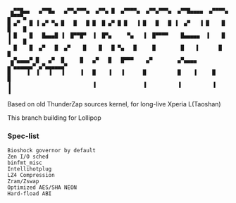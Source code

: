 ```
 ▄▀▀█▄▄   ▄▀▀█▄   ▄▀▀▄▀▀▀▄  ▄▀▀▄ █  ▄▀▀▀▀▄  ▄▀▀▄▀▀▀▄  ▄▀▀█▄▄▄▄  ▄▀▀▀▀▄    ▄▀▀▀▀▄     
█ ▄▀   █ ▐ ▄▀ ▀▄ █   █   █ █  █ ▄▀ █ █   ▐ █   █   █ ▐  ▄▀   ▐ █    █    █    █      
▐ █    █   █▄▄▄█ ▐  █▀▀█▀  ▐  █▀▄     ▀▄   ▐  █▀▀▀▀    █▄▄▄▄▄  ▐    █    ▐    █      
  █    █  ▄▀   █  ▄▀    █    █   █ ▀▄   █     █        █    ▌      █         █       
 ▄▀▄▄▄▄▀ █   ▄▀  █     █   ▄▀   █   █▀▀▀    ▄▀        ▄▀▄▄▄▄     ▄▀▄▄▄▄▄▄▀ ▄▀▄▄▄▄▄▄▀
█     ▐  ▐   ▐   ▐     ▐   █    ▐   ▐      █          █    ▐     █         █         
▐                          ▐               ▐          ▐          ▐         ▐         

```

Based on old ThunderZap sources kernel, for long-live Xperia L(Taoshan)

This branch building for Lollipop


### Spec-list

```
Bioshock governor by default
Zen I/O sched
binfmt_misc
Intellihotplug
LZ4 Compression
Zram/Zswap
Optimized AES/SHA NEON
Hard-fload ABI
```
